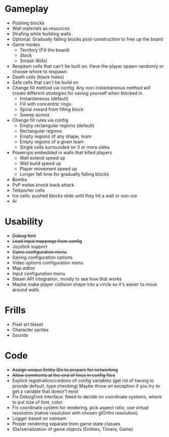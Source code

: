 # Gameplay
* Pushing blocks
* Wall materials as resources
* Strafing while building walls
* Optional: Gradually falling blocks post-construction to free up the board
* Game modes
  * Territory (Fill the board)
  * Stock
  * Smash (Kills)
* Respawn cells that can't be built on. Have the player spawn randomly or
  choose where to respawn.
* Death cells (black holes)
* Safe cells that can't be build on
* Change fill method via config. Any non-instantaneous method will create
  different strategies for saving yourself when blocked in.
  * Instantaneous (default)
  * Fill with concentric rings
  * Spiral inward from filling block
  * Sweep across
* Change fill rules via config
  * Empty rectangular regions (default)
  * Rectangular regions
  * Empty regions of any shape, team
  * Empty regions of a given team
  * Single cells surrounded on 3 or more sides
* Powerups embedded in walls that killed players
  * Wall extend speed up
  * Wall build speed up
  * Player movement speed up
  * Longer fall time for gradually falling blocks
* Bombs
* PvP melee knock back attack
* Teleporter cells
* Ice cells: pushed blocks slide until they hit a wall or non-ice
* AI

# Usability
* ~~Debug font~~
* ~~Load input mappings from config~~
* Joystick support
* ~~Game configuration menu~~
* Saving configuration options
* Video options configuration menu
* Map editor
* Input configuration menu
* Steam API integration, mostly to see how that works
* Maybe make player collision shape into a circle so it's easier to move around walls

# Frills
* Pixel art tileset
* Character sprites
* Sounds

# Code 
* ~~Assign unique Entity IDs to prepare for networking~~
* ~~Allow comments at the end of lines in config files~~
* Explicit registration/creation of config variables (get rid of having to provide default, type checking)
  Maybe throw an exception if you try to get a variable that doesn't exist
* Fix DebugFont interface. Need to decide on coordinate systems, where to put size of font, color.
* Fix coordinate system for rendering, pick aspect ratio, use virtual resolution
  (native resolution with chosen glOrtho resolution)
* Logger based on ostream
* Proper rendering separate from game state classes
* (De)serialization of game objects (Entities, Timers, Game)